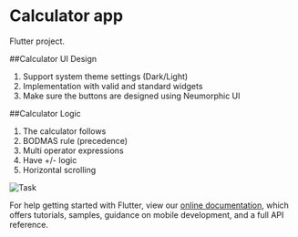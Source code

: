 # Calculator app

Flutter project.

##Calculator UI Design

1. Support system theme settings (Dark/Light)
2. Implementation with valid and standard widgets
3. Make sure the buttons are designed using Neumorphic UI


##Calculator Logic

1. The calculator follows
2. BODMAS rule (precedence)
3. Multi operator expressions
4. Have +/- logic
5. Horizontal scrolling

![Task](https://user-images.githubusercontent.com/31010075/232252564-2e33f6ec-7c72-4559-b029-347ee87c5b06.jpg)




For help getting started with Flutter, view our
[online documentation](https://flutter.dev/docs), which offers tutorials,
samples, guidance on mobile development, and a full API reference.
